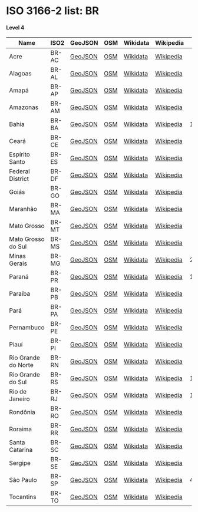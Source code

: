 # ISO 3166-2 list: BR


#### Level 4
Name | ISO2 | GeoJSON | OSM | Wikidata | Wikipedia | population 
--- | --- | --- | --- | --- | --- | --: 
Acre | BR-AC | [GeoJSON](../../export/geojson/q8/iso2/BR/BR-AC.geojson) | [OSM](https://www.openstreetmap.org/relation/326266) | [Wikidata](https://www.wikidata.org/wiki/Q40780) | [Wikipedia](http://en.wikipedia.org/wiki/pt%3AAcre) | 881,935
Alagoas | BR-AL | [GeoJSON](../../export/geojson/q8/iso2/BR/BR-AL.geojson) | [OSM](https://www.openstreetmap.org/relation/303781) | [Wikidata](https://www.wikidata.org/wiki/Q40885) | [Wikipedia](http://en.wikipedia.org/wiki/pt%3AAlagoas) | 3,322,820
Amapá | BR-AP | [GeoJSON](../../export/geojson/q8/iso2/BR/BR-AP.geojson) | [OSM](https://www.openstreetmap.org/relation/331463) | [Wikidata](https://www.wikidata.org/wiki/Q40130) | [Wikipedia](http://en.wikipedia.org/wiki/pt%3AAmap%C3%A1) | 797,722
Amazonas | BR-AM | [GeoJSON](../../export/geojson/q8/iso2/BR/BR-AM.geojson) | [OSM](https://www.openstreetmap.org/relation/332476) | [Wikidata](https://www.wikidata.org/wiki/Q40040) | [Wikipedia](http://en.wikipedia.org/wiki/pt%3AAmazonas) | 4,063,614
Bahia | BR-BA | [GeoJSON](../../export/geojson/q8/iso2/BR/BR-BA.geojson) | [OSM](https://www.openstreetmap.org/relation/362413) | [Wikidata](https://www.wikidata.org/wiki/Q40430) | [Wikipedia](http://en.wikipedia.org/wiki/pt%3ABahia) | 15,344,447
Ceará | BR-CE | [GeoJSON](../../export/geojson/q8/iso2/BR/BR-CE.geojson) | [OSM](https://www.openstreetmap.org/relation/302635) | [Wikidata](https://www.wikidata.org/wiki/Q40123) | [Wikipedia](http://en.wikipedia.org/wiki/pt%3ACear%C3%A1) | 9,020,460
Espírito Santo | BR-ES | [GeoJSON](../../export/geojson/q8/iso2/BR/BR-ES.geojson) | [OSM](https://www.openstreetmap.org/relation/54882) | [Wikidata](https://www.wikidata.org/wiki/Q43233) | [Wikipedia](http://en.wikipedia.org/wiki/pt%3AEsp%C3%ADrito%20Santo%20%28estado%29) | 3,885,049
Federal District | BR-DF | [GeoJSON](../../export/geojson/q8/iso2/BR/BR-DF.geojson) | [OSM](https://www.openstreetmap.org/relation/421151) | [Wikidata](https://www.wikidata.org/wiki/Q119158) | [Wikipedia](http://en.wikipedia.org/wiki/pt%3ADistrito%20Federal%20%28Brasil%29) | 3,039,444
Goiás | BR-GO | [GeoJSON](../../export/geojson/q8/iso2/BR/BR-GO.geojson) | [OSM](https://www.openstreetmap.org/relation/334443) | [Wikidata](https://www.wikidata.org/wiki/Q41587) | [Wikipedia](http://en.wikipedia.org/wiki/pt%3AGoi%C3%A1s) | 6,778,772
Maranhão | BR-MA | [GeoJSON](../../export/geojson/q8/iso2/BR/BR-MA.geojson) | [OSM](https://www.openstreetmap.org/relation/332924) | [Wikidata](https://www.wikidata.org/wiki/Q42362) | [Wikipedia](http://en.wikipedia.org/wiki/pt%3AMaranh%C3%A3o) | 7,000,229
Mato Grosso | BR-MT | [GeoJSON](../../export/geojson/q8/iso2/BR/BR-MT.geojson) | [OSM](https://www.openstreetmap.org/relation/333597) | [Wikidata](https://www.wikidata.org/wiki/Q42824) | [Wikipedia](http://en.wikipedia.org/wiki/pt%3AMato%20Grosso) | 3,344,544
Mato Grosso do Sul | BR-MS | [GeoJSON](../../export/geojson/q8/iso2/BR/BR-MS.geojson) | [OSM](https://www.openstreetmap.org/relation/334051) | [Wikidata](https://www.wikidata.org/wiki/Q43319) | [Wikipedia](http://en.wikipedia.org/wiki/pt%3AMato%20Grosso%20do%20Sul) | 2,713,147
Minas Gerais | BR-MG | [GeoJSON](../../export/geojson/q8/iso2/BR/BR-MG.geojson) | [OSM](https://www.openstreetmap.org/relation/315173) | [Wikidata](https://www.wikidata.org/wiki/Q39109) | [Wikipedia](http://en.wikipedia.org/wiki/pt%3AMinas%20Gerais) | 21,119,536
Paraná | BR-PR | [GeoJSON](../../export/geojson/q8/iso2/BR/BR-PR.geojson) | [OSM](https://www.openstreetmap.org/relation/297640) | [Wikidata](https://www.wikidata.org/wiki/Q15499) | [Wikipedia](http://en.wikipedia.org/wiki/pt%3AParan%C3%A1) | 11,320,892
Paraíba | BR-PB | [GeoJSON](../../export/geojson/q8/iso2/BR/BR-PB.geojson) | [OSM](https://www.openstreetmap.org/relation/301464) | [Wikidata](https://www.wikidata.org/wiki/Q38088) | [Wikipedia](http://en.wikipedia.org/wiki/pt%3APara%C3%ADba) | 4,025,558
Pará | BR-PA | [GeoJSON](../../export/geojson/q8/iso2/BR/BR-PA.geojson) | [OSM](https://www.openstreetmap.org/relation/185579) | [Wikidata](https://www.wikidata.org/wiki/Q39517) | [Wikipedia](http://en.wikipedia.org/wiki/pt%3APar%C3%A1) | 8,366,628
Pernambuco | BR-PE | [GeoJSON](../../export/geojson/q8/iso2/BR/BR-PE.geojson) | [OSM](https://www.openstreetmap.org/relation/303702) | [Wikidata](https://www.wikidata.org/wiki/Q40942) | [Wikipedia](http://en.wikipedia.org/wiki/pt%3APernambuco) | 9,473,266
Piauí | BR-PI | [GeoJSON](../../export/geojson/q8/iso2/BR/BR-PI.geojson) | [OSM](https://www.openstreetmap.org/relation/302819) | [Wikidata](https://www.wikidata.org/wiki/Q42722) | [Wikipedia](http://en.wikipedia.org/wiki/pt%3APiau%C3%AD) | 3,219,257
Rio Grande do Norte | BR-RN | [GeoJSON](../../export/geojson/q8/iso2/BR/BR-RN.geojson) | [OSM](https://www.openstreetmap.org/relation/301079) | [Wikidata](https://www.wikidata.org/wiki/Q43255) | [Wikipedia](http://en.wikipedia.org/wiki/pt%3ARio%20Grande%20do%20Norte) | 3,507,003
Rio Grande do Sul | BR-RS | [GeoJSON](../../export/geojson/q8/iso2/BR/BR-RS.geojson) | [OSM](https://www.openstreetmap.org/relation/242620) | [Wikidata](https://www.wikidata.org/wiki/Q40030) | [Wikipedia](http://en.wikipedia.org/wiki/pt%3ARio%20Grande%20do%20Sul) | 11,322,895
Rio de Janeiro | BR-RJ | [GeoJSON](../../export/geojson/q8/iso2/BR/BR-RJ.geojson) | [OSM](https://www.openstreetmap.org/relation/57963) | [Wikidata](https://www.wikidata.org/wiki/Q41428) | [Wikipedia](http://en.wikipedia.org/wiki/pt%3ARio%20de%20Janeiro%20%28estado%29) | 16,718,956
Rondônia | BR-RO | [GeoJSON](../../export/geojson/q8/iso2/BR/BR-RO.geojson) | [OSM](https://www.openstreetmap.org/relation/325866) | [Wikidata](https://www.wikidata.org/wiki/Q43235) | [Wikipedia](http://en.wikipedia.org/wiki/pt%3ARond%C3%B4nia) | 1,590,011
Roraima | BR-RR | [GeoJSON](../../export/geojson/q8/iso2/BR/BR-RR.geojson) | [OSM](https://www.openstreetmap.org/relation/326287) | [Wikidata](https://www.wikidata.org/wiki/Q42508) | [Wikipedia](http://en.wikipedia.org/wiki/pt%3ARoraima) | 1,805,788
Santa Catarina | BR-SC | [GeoJSON](../../export/geojson/q8/iso2/BR/BR-SC.geojson) | [OSM](https://www.openstreetmap.org/relation/296584) | [Wikidata](https://www.wikidata.org/wiki/Q41115) | [Wikipedia](http://en.wikipedia.org/wiki/pt%3ASanta%20Catarina) | 7,001,161
Sergipe | BR-SE | [GeoJSON](../../export/geojson/q8/iso2/BR/BR-SE.geojson) | [OSM](https://www.openstreetmap.org/relation/303940) | [Wikidata](https://www.wikidata.org/wiki/Q43783) | [Wikipedia](http://en.wikipedia.org/wiki/pt%3ASergipe) | 2,288,116
São Paulo | BR-SP | [GeoJSON](../../export/geojson/q8/iso2/BR/BR-SP.geojson) | [OSM](https://www.openstreetmap.org/relation/298204) | [Wikidata](https://www.wikidata.org/wiki/Q175) | [Wikipedia](http://en.wikipedia.org/wiki/pt%3AS%C3%A3o%20Paulo%20%28estado%29) | 45,595,497
Tocantins | BR-TO | [GeoJSON](../../export/geojson/q8/iso2/BR/BR-TO.geojson) | [OSM](https://www.openstreetmap.org/relation/336819) | [Wikidata](https://www.wikidata.org/wiki/Q43695) | [Wikipedia](http://en.wikipedia.org/wiki/pt%3ATocantins) | 1,550,194
